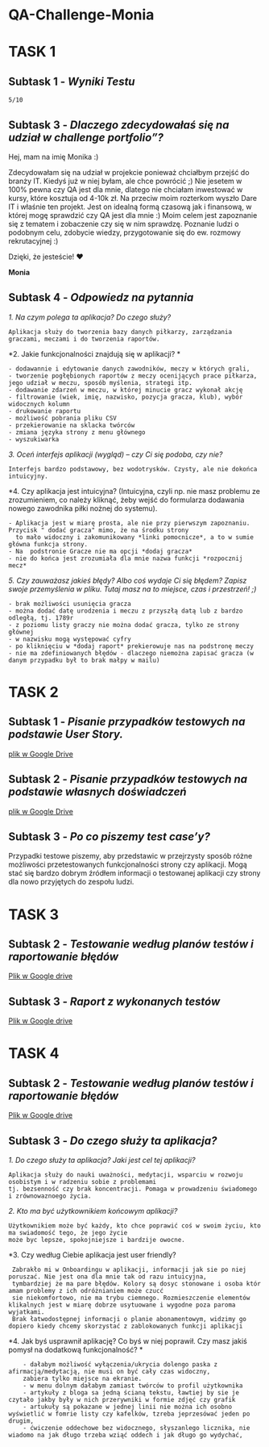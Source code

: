 # QA-Challenge-Monia
# TASK 1
## Subtask 1 - *Wyniki Testu*
    5/10
## Subtask 3 - *Dlaczego zdecydowałaś się na udział w challenge portfolio”?* 
Hej, mam na imię Monika :) 

Zdecydowałam się na udział w projekcie ponieważ chciałbym przejść do branży IT. Kiedyś już w niej byłam, ale chce powrócić ;) 
Nie jesetem w 100% pewna czy QA jest dla mnie, dlatego nie chciałam inwestować w kursy, które kosztuja od 4-10k zł.
Na przeciw moim rozterkom wyszło Dare IT i właśnie ten projekt. Jest on idealną formą czasową jak i finansową, w której mogę sprawdzić czy QA jest dla mnie  :)
Moim celem jest zapoznanie się z tematem i zobaczenie czy się w nim sprawdzę. Poznanie ludzi o podobnym celu, zdobycie wiedzy, przygotowanie się do ew. rozmowy rekrutacyjnej :)

Dzięki, że jesteście! :heart:

**Monia**

## Subtask 4 - *Odpowiedz na pytannia*

*1. Na czym polega ta aplikacja? Do czego służy?*

    Aplikacja służy do tworzenia bazy danych piłkarzy, zarządzania graczami, meczami i do tworzenia raportów.

*2. Jakie funkcjonalności znajdują się w aplikacji? * 

    - dodawannie i edytowanie danych zawodników, meczy w których grali,
    - tworzenie pogłębionych raportów z meczy ocenijących prace piłkarza, jego udział w meczu, sposób myślenia, strategi itp.   
    - dodawanie zdarzeń w meczu, w której minucie gracz wykonał akcję
    - filtrowanie (wiek, imię, nazwisko, pozycja gracza, klub), wybór widocznych kolumn      
    - drukowanie raportu    
    - możliwość pobrania pliku CSV
    - przekierowanie na sklacka twórców
    - zmiana języka strony z menu głównego
    - wyszukiwarka

*3. Oceń interfejs aplikacji (wygląd) – czy Ci się podoba, czy nie?*

    Interfejs bardzo podstawowy, bez wodotrysków. Czysty, ale nie dokońca intuicyjny.
    
*4. Czy aplikacja jest intuicyjna? (Intuicyjna, czyli np. nie masz problemu ze zrozumieniem, co należy kliknąć, żeby wejść do formularza dodawania nowego zawodnika piłki nożnej do systemu).

    - Aplikacja jest w miarę prosta, ale nie przy pierwszym zapoznaniu. Przycisk " dodać gracza" mimo, że na środku strony 
      to mało widoczny i zakomunikowany *linki pomocnicze*, a to w sumie główna funkcja strony.
    - Na  podstronie Gracze nie ma opcji *dodaj gracza*
    - nie do końca jest zrozumiała dla mnie nazwa funkcji *rozpocznij mecz*
    
*5. Czy zauważasz jakieś błędy? Albo coś wydaje Ci się błędem? Zapisz swoje przemyślenia w pliku. Tutaj masz na to miejsce, czas i przestrzeń! ;)*

    - brak możliwości usunięcia gracza
    - można dodać datę urodzenia i meczu z przyszłą datą lub z bardzo odległą, tj. 1789r
    - z poziomu listy graczy nie można dodać gracza, tylko ze strony głównej
    - w nazwisku mogą występować cyfry
    - po kliknięciu w *dodaj raport* prekierowuje nas na podstronę meczy
    - nie ma zdefiniowanych błędów - dlaczego niemożna zapisać gracza (w danym przypadku był to brak małpy w mailu)

# TASK 2
## Subtask 1 - *Pisanie przypadków testowych na podstawie User Story.*
[plik w Google Drive](https://docs.google.com/spreadsheets/d/1IXpwrl_0bld4g8DqzcUOwiJ6HULMJYrgDEDmNDHzKdg/edit#gid=664785934)

## Subtask 2 - *Pisanie przypadków testowych na podstawie własnych doświadczeń*
[plik w Google Drive](https://docs.google.com/spreadsheets/d/1ncVX7uQm_nHjlIzPOm4qxk9soHaGALqlhz6dUkBmAc8/edit#gid=0)

## Subtask 3 - *Po co piszemy test case’y?*

Przypadki testowe piszemy, aby przedstawic w przejrzysty sposób różne możliwości przetestowanych funkcjonalności strony czy aplikacji. Mogą stać się bardzo dobrym źródłem informacji o testowanej aplikacji czy strony dla nowo przyjętych do zespołu ludzi.  

# TASK 3
## Subtask 2 - *Testowanie według planów testów i raportowanie błędów*
[Plik w Google drive](https://docs.google.com/spreadsheets/d/1CWjVaH_BdHrLLiv5lBorBYiucMWWETSrflwv5sXxmyI/edit#gid=0)

## Subtask 3 - *Raport z wykonanych testów*
[Plik w Google drive](https://docs.google.com/spreadsheets/d/1IpjxKKz6blsJE-xXNEeZ2Wqvc39zWSqXpt8Kha5OQSw/edit?usp=sharing)

# TASK 4
## Subtask 2 - *Testowanie według planów testów i raportowanie błędów*
[Plik w Google drive](https://docs.google.com/spreadsheets/d/1SkKLcE_ErXERSDntl99qrF4u7hEuc2lOmvUeIUhzDGE/edit#gid=0) 

## Subtask 3 - *Do czego służy ta aplikacja?*
*1. Do czego służy ta aplikacja? Jaki jest cel tej aplikacji?*

    Aplikacja służy do nauki uważności, medytacji, wsparciu w rozwoju osobistym i w radzeniu sobie z problemami
    tj. bezsenność czy brak koncentracji. Pomaga w prowadzeniu świadomego i zrównowaznoego życia.
    
*2. Kto ma być użytkownikiem końcowym aplikacji?*

    Użytkownikiem może być każdy, kto chce poprawić coś w swoim życiu, kto ma swiadomość tego, że jego życie 
    może byc lepsze, spokojniejsze i bardzije owocne.
    
*3. Czy według Ciebie aplikacja jest user friendly? 

     Zabrakło mi w Onboardingu w aplikacji, informacji jak sie po niej poruszać. Nie jest ona dla mnie tak od razu intuicyjna,
     tymbardziej że ma pare błędów. Kolory są dosyc stonowane i osoba któr amam problemy z ich odróżnianiem może czucć
     sie niekomfortowo, nie ma trybu ciemnego. Rozmieszczenie elementów klikalnych jest w miarę dobrze usytuowane i wygodne poza paroma wyjatkami. 
     Brak łatwodostępnej informacji o planie abonamentowym, widzimy go dopiero kiedy chcemy skorzystać z zablokowanych funkcji aplikacji
     
*4. Jak byś usprawnił aplikację? Co byś w niej poprawił. Czy masz jakiś pomysł na dodatkową funkcjonalność? *

        - dałabym możliwość wyłączenia/ukrycia dolengo paska z afirmacją/medytacją, nie musi on być cały czas widoczny, 
        zabiera tylko miejsce na ekranie.
        - w menu dolnym dałabym zamiast twórców to profil użytkownika
        - artykuły z bloga sa jedną ścianą tekstu, ławtiej by sie je czytało jakby były w nich przerywniki w formie zdjęć czy grafik
        - artukuły są pokazane w jednej linii nie można ich osobno wyświetlić w fomrie listy czy kafelków, tzreba jeprzesówać jeden po drugim,
        - ćwiczenie oddechowe bez widocznego, słyszanlego licznika, nie wiadomo na jak długo trzeba wziąć oddech i jak długo go wydychać, 
       
       
       
     
